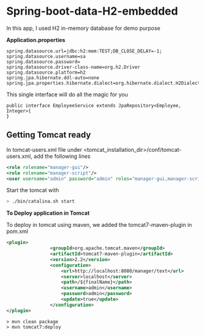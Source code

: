 # Spring-boot-data-H2-embedded

In this app, I used H2 in-memory database for demo purpose

**Application.properties**

```
spring.datasource.url=jdbc:h2:mem:TEST;DB_CLOSE_DELAY=-1;
spring.datasource.username=sa
spring.datasource.password=
spring.datasource.driver-class-name=org.h2.Driver
spring.datasource.platform=h2
spring.jpa.hibernate.ddl-auto=none
spring.jpa.properties.hibernate.dialect=org.hibernate.dialect.H2Dialect
```

This single interface will do all the magic for you

```
public interface EmployeeService extends JpaRepository<Employee, Integer>{
}
```

## Getting Tomcat ready

In tomcat-users.xml file under <tomcat_installation_dir>/conf/tomcat-users.xml, add the following lines

```xml
<role rolename="manager-gui"/>
<role rolename="manager-script"/>
<user username="admin" password="admin" roles="manager-gui,manager-script"/>
```

Start the tomcat with

```sh
> ./bin/catalina.sh start
```

**To Deploy application in Tomcat**

To deploy in tomcat using maven, we added the tomcat7-maven-plugin in pom.xml

```xml
<plugin>
				<groupId>org.apache.tomcat.maven</groupId>
				<artifactId>tomcat7-maven-plugin</artifactId>
				<version>2.2</version>
				<configuration>
					<url>http://localhost:8080/manager/text</url>
					<server>localhost</server>
					<path>/${finalName}</path>
					<username>admin</username>
					<password>admin</password>
					<update>true</update>
				</configuration>
</plugin>
```

```
> mvn clean package
> mvn tomcat7:deploy
```





